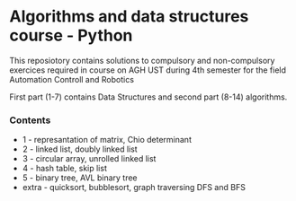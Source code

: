 # Algorithms and data structures course - Python

This reposiotory contains solutions to compulsory and non-compulsory exercices required in course on AGH UST during 4th semester for the field Automation Controll and Robotics

First part (1-7) contains Data Structures and second part (8-14) algorithms.

### Contents

* 1 - represantation of matrix, Chio determinant
* 2 - linked list, doubly linked list
* 3 - circular array, unrolled linked list
* 4 - hash table, skip list
* 5 - binary tree, AVL binary tree
* extra - quicksort, bubblesort, graph traversing DFS and BFS